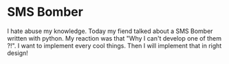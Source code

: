 # SMS Bomber
I hate abuse my knowledge. Today my fiend talked about a SMS Bomber written with python.
My reaction was that "Why I can't develop one of them ?!". I want to implement every cool things.
Then I will implement that in right design!
